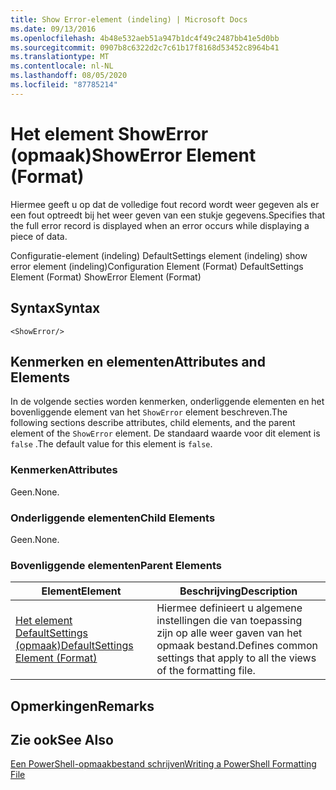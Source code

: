 ```yaml
---
title: Show Error-element (indeling) | Microsoft Docs
ms.date: 09/13/2016
ms.openlocfilehash: 4b48e532aeb51a947b1dc4f49c2487bb41e5d0bb
ms.sourcegitcommit: 0907b8c6322d2c7c61b17f8168d53452c8964b41
ms.translationtype: MT
ms.contentlocale: nl-NL
ms.lasthandoff: 08/05/2020
ms.locfileid: "87785214"
---
```

# <a name="showerror-element-format"></a><span data-ttu-id="5312b-102">Het element ShowError (opmaak)</span><span class="sxs-lookup"><span data-stu-id="5312b-102">ShowError Element (Format)</span></span>

<span data-ttu-id="5312b-103">Hiermee geeft u op dat de volledige fout record wordt weer gegeven als er een fout optreedt bij het weer geven van een stukje gegevens.</span><span class="sxs-lookup"><span data-stu-id="5312b-103">Specifies that the full error record is displayed when an error occurs while displaying a piece of data.</span></span>

<span data-ttu-id="5312b-104">Configuratie-element (indeling) DefaultSettings element (indeling) show error element (indeling)</span><span class="sxs-lookup"><span data-stu-id="5312b-104">Configuration Element (Format) DefaultSettings Element (Format) ShowError Element (Format)</span></span>

## <a name="syntax"></a><span data-ttu-id="5312b-105">Syntax</span><span class="sxs-lookup"><span data-stu-id="5312b-105">Syntax</span></span>

```scr
<ShowError/>
```

## <a name="attributes-and-elements"></a><span data-ttu-id="5312b-106">Kenmerken en elementen</span><span class="sxs-lookup"><span data-stu-id="5312b-106">Attributes and Elements</span></span>

<span data-ttu-id="5312b-107">In de volgende secties worden kenmerken, onderliggende elementen en het bovenliggende element van het `ShowError` element beschreven.</span><span class="sxs-lookup"><span data-stu-id="5312b-107">The following sections describe attributes, child elements, and the parent element of the `ShowError` element.</span></span> <span data-ttu-id="5312b-108">De standaard waarde voor dit element is `false` .</span><span class="sxs-lookup"><span data-stu-id="5312b-108">The default value for this element is `false`.</span></span>

### <a name="attributes"></a><span data-ttu-id="5312b-109">Kenmerken</span><span class="sxs-lookup"><span data-stu-id="5312b-109">Attributes</span></span>

<span data-ttu-id="5312b-110">Geen.</span><span class="sxs-lookup"><span data-stu-id="5312b-110">None.</span></span>

### <a name="child-elements"></a><span data-ttu-id="5312b-111">Onderliggende elementen</span><span class="sxs-lookup"><span data-stu-id="5312b-111">Child Elements</span></span>

<span data-ttu-id="5312b-112">Geen.</span><span class="sxs-lookup"><span data-stu-id="5312b-112">None.</span></span>

### <a name="parent-elements"></a><span data-ttu-id="5312b-113">Bovenliggende elementen</span><span class="sxs-lookup"><span data-stu-id="5312b-113">Parent Elements</span></span>

|<span data-ttu-id="5312b-114">Element</span><span class="sxs-lookup"><span data-stu-id="5312b-114">Element</span></span>|<span data-ttu-id="5312b-115">Beschrijving</span><span class="sxs-lookup"><span data-stu-id="5312b-115">Description</span></span>|
|-------------|-----------------|
|[<span data-ttu-id="5312b-116">Het element DefaultSettings (opmaak)</span><span class="sxs-lookup"><span data-stu-id="5312b-116">DefaultSettings Element (Format)</span></span>](./defaultsettings-element-format.md)|<span data-ttu-id="5312b-117">Hiermee definieert u algemene instellingen die van toepassing zijn op alle weer gaven van het opmaak bestand.</span><span class="sxs-lookup"><span data-stu-id="5312b-117">Defines common settings that apply to all the views of the formatting file.</span></span>|

## <a name="remarks"></a><span data-ttu-id="5312b-118">Opmerkingen</span><span class="sxs-lookup"><span data-stu-id="5312b-118">Remarks</span></span>

## <a name="see-also"></a><span data-ttu-id="5312b-119">Zie ook</span><span class="sxs-lookup"><span data-stu-id="5312b-119">See Also</span></span>

[<span data-ttu-id="5312b-120">Een PowerShell-opmaakbestand schrijven</span><span class="sxs-lookup"><span data-stu-id="5312b-120">Writing a PowerShell Formatting File</span></span>](./writing-a-powershell-formatting-file.md)
